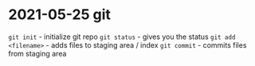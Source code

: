 # 2021-05-25 git

`git init` - initialize git repo
`git status` - gives you the status
`git add <filename>` - adds files to staging area / index
`git commit` - commits files from staging area
